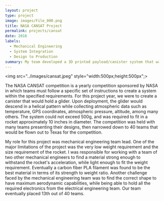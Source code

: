 ```yaml
---
layout: project
type: project
image: images/File_000.png
title: NASA CANSAT Project
permalink: projects/cansat
date: 2016
labels:
  - Mechanical Engineering
  - System Integration
  - Design to Production
summary: My team developed a 3D printed payload/canister system that was tested in atmospheric conditions, and collected atmospheric data upon descent.
---
```



  <img src="../images/cansat.jpeg" style="width:500px;height:500px";>



The NASA CANSAT competition is a yearly competition sponsored by NASA in which teams must follow a specific set of instructions to create a system within the specified requirements. For this project year, we were to create a canister that would hold a glider. Upon deployment, the glider would descend in a helical pattern while collecting atmospheric data such as temperature, GPS coordinates, atmospheric pressure, altitude, among many others. The system could not exceed 500g, and was required to fit in a rocket approximately 10 inches in diameter. The competition was held with many teams presenting their designs, then narrowed down to 40 teams that would be flown out to Texas for the competition. 

My role for this project was mechanical engineering team lead. One of the major limitations of the project was the very low weight requirement and the size requirement of the rocket. I was responsible for working with a team of two other mechanical engineers to find a material strong enough to withstand the rocket's acceleration, while light enough to fit the weight requirement. Eventually a carbon fiber PLA filament was found to be the best material in terms of its strength to weight ratio. Another challenge faced by the mechanical engineering team was to find the correct shape to have maximum aerodynamic capabilities, while being able to hold all the required electronics from the electrical engineering team. Our team eventually placed 13th out of 40 teams.





